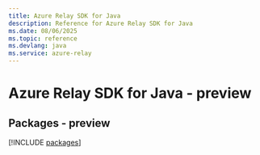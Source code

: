 ```yaml
---
title: Azure Relay SDK for Java
description: Reference for Azure Relay SDK for Java
ms.date: 08/06/2025
ms.topic: reference
ms.devlang: java
ms.service: azure-relay
---
```

# Azure Relay SDK for Java - preview
## Packages - preview
[!INCLUDE [packages](relay-index.md)]